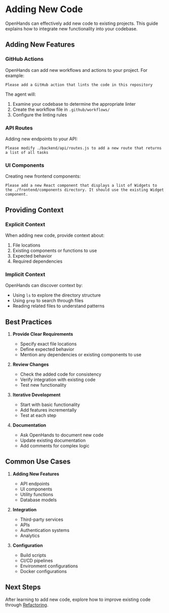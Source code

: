 # Adding New Code

OpenHands can effectively add new code to existing projects. This guide explains how to integrate new functionality into your codebase.

## Adding New Features

### GitHub Actions
OpenHands can add new workflows and actions to your project. For example:
```
Please add a GitHub action that lints the code in this repository
```
The agent will:
1. Examine your codebase to determine the appropriate linter
2. Create the workflow file in `.github/workflows/`
3. Configure the linting rules

### API Routes
Adding new endpoints to your API:
```
Please modify ./backend/api/routes.js to add a new route that returns a list of all tasks
```

### UI Components
Creating new frontend components:
```
Please add a new React component that displays a list of Widgets to the ./frontend/components directory. It should use the existing Widget component.
```

## Providing Context

### Explicit Context
When adding new code, provide context about:
1. File locations
2. Existing components or functions to use
3. Expected behavior
4. Required dependencies

### Implicit Context
OpenHands can discover context by:
- Using `ls` to explore the directory structure
- Using `grep` to search through files
- Reading related files to understand patterns

## Best Practices

1. **Provide Clear Requirements**
   - Specify exact file locations
   - Define expected behavior
   - Mention any dependencies or existing components to use

2. **Review Changes**
   - Check the added code for consistency
   - Verify integration with existing code
   - Test new functionality

3. **Iterative Development**
   - Start with basic functionality
   - Add features incrementally
   - Test at each step

4. **Documentation**
   - Ask OpenHands to document new code
   - Update existing documentation
   - Add comments for complex logic

## Common Use Cases

1. **Adding New Features**
   - API endpoints
   - UI components
   - Utility functions
   - Database models

2. **Integration**
   - Third-party services
   - APIs
   - Authentication systems
   - Analytics

3. **Configuration**
   - Build scripts
   - CI/CD pipelines
   - Environment configurations
   - Docker configurations

## Next Steps

After learning to add new code, explore how to improve existing code through [Refactoring](refactoring.md).